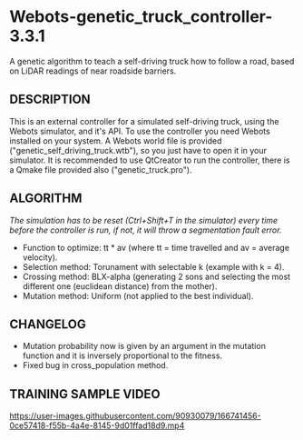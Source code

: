 # Webots-genetic_truck_controller-3.3.1
A genetic algorithm to teach a self-driving truck how to follow a road, based on LiDAR readings of near roadside barriers.

## DESCRIPTION
This is an external controller for a simulated self-driving truck, using the Webots simulator, and it's API.
To use the controller you need Webots installed on your system. A Webots world file is provided ("genetic_self_driving_truck.wtb"),
so you just have to open it in your simulator. It is recommended to use QtCreator to run the controller, there is a Qmake file provided
also ("genetic_truck.pro").

## ALGORITHM
*The simulation has to be reset (Ctrl+Shift+T in the simulator) every time before the controller is run,*
*if not, it will throw a segmentation fault error.*

- Function to optimize: tt * av (where tt = time travelled and av = average velocity).  
- Selection method: Torunament with selectable k (example with k = 4).  
- Crossing method: BLX-alpha (generating 2 sons and selecting the most different one (euclidean distance) from the mother).  
- Mutation method: Uniform (not applied to the best individual).

## CHANGELOG
- Mutation probability now is given by an argument in the mutation function and it is inversely proportional to the fitness.
- Fixed bug in cross_population method.

## TRAINING SAMPLE VIDEO
https://user-images.githubusercontent.com/90930079/166741456-0ce57418-f55b-4a4e-8145-9d01ffad18d9.mp4
